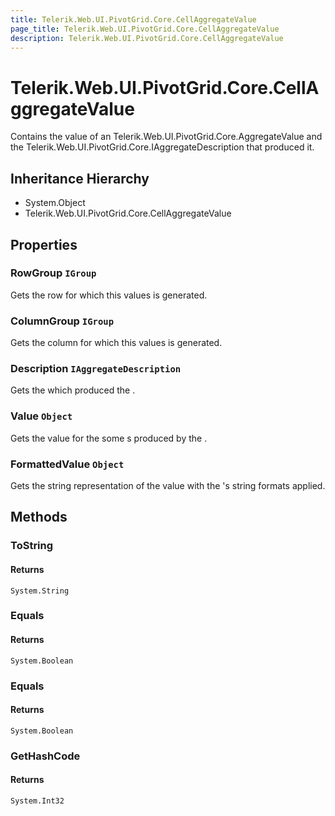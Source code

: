 ```yaml
---
title: Telerik.Web.UI.PivotGrid.Core.CellAggregateValue
page_title: Telerik.Web.UI.PivotGrid.Core.CellAggregateValue
description: Telerik.Web.UI.PivotGrid.Core.CellAggregateValue
---
```


# Telerik.Web.UI.PivotGrid.Core.CellAggregateValue

Contains the value of an Telerik.Web.UI.PivotGrid.Core.AggregateValue and the Telerik.Web.UI.PivotGrid.Core.IAggregateDescription that produced it.

## Inheritance Hierarchy

* System.Object
* Telerik.Web.UI.PivotGrid.Core.CellAggregateValue

## Properties

###  RowGroup `IGroup`

Gets the row  for which this values is generated.

###  ColumnGroup `IGroup`

Gets the column  for which this values is generated.

###  Description `IAggregateDescription`

Gets the  which produced the .

###  Value `Object`

Gets the value for the  some s produced by the .

###  FormattedValue `Object`

Gets the string representation of the value with the 's string formats applied.

## Methods

###  ToString

#### Returns

`System.String` 

###  Equals

#### Returns

`System.Boolean` 

###  Equals

#### Returns

`System.Boolean` 

###  GetHashCode

#### Returns

`System.Int32` 

